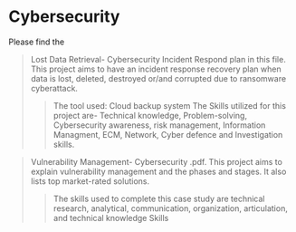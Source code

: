 # Cybersecurity
Please find the 

>Lost Data Retrieval- Cybersecurity Incident Respond plan in this file. This project aims to have an incident response recovery plan when data is lost, deleted, destroyed or/and corrupted due to ransomware cyberattack. 
>>The tool used: Cloud backup system The Skills utilized for this project are- Technical knowledge, Problem-solving, Cybersecurity awareness, risk management, Information Managment, ECM, Network, Cyber defence and Investigation skills.


>Vulnerability Management- Cybersecurity .pdf. This project aims to explain vulnerability management and the phases and stages. It also lists top market-rated solutions. 
>>The skills used to complete this case study are technical research, analytical, communication, organization, articulation, and technical knowledge Skills
